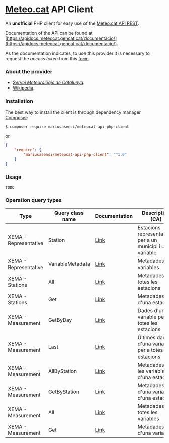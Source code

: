 # [Meteo.cat](https://www.meteo.cat) API Client
An **unofficial** PHP client for easy use of the [Meteo.cat API REST](https://apidocs.meteocat.gencat.cat/).

Documentation of the API can be found at [https://apidocs.meteocat.gencat.cat/documentacio/](https://apidocs.meteocat.gencat.cat/documentacio/).

As the documentation indicates, to use this provider it is necessary to request the _access token_ from this [form](https://apidocs.meteocat.gencat.cat/documentacio/acces-ciutada-i-administracio/). 

### About the provider
- [_Servei Meteorològic de Catalunya_](http://www.meteo.cat/).
- [Wikipedia](https://en.wikipedia.org/wiki/Meteorological_Service_of_Catalonia). 

### Installation
The best way to install the client is through dependency manager [Composer](https://getcomposer.org/):

```bash
$ composer require mariusasensi/meteocat-api-php-client
```
or
```json
{
    "require": {
        "mariusasensi/meteocat-api-php-client": "^1.0"
    }
}
```

### Usage
```
TODO
```

### Operation query types
| Type                  | Query class name | Documentation                                                                                                                        | Description (CA)                                           |
|-----------------------|------------------|--------------------------------------------------------------------------------------------------------------------------------------|------------------------------------------------------------|
| XEMA - Representative | Station          | [Link](https://apidocs.meteocat.gencat.cat/documentacio/representatives/#estacions-representatives-per-a-un-municipi-i-una-variable) | Estacions representatives per a un municipi i una variable |
| XEMA - Representative | VariableMetadata | [Link](https://apidocs.meteocat.gencat.cat/documentacio/representatives/#metadades-de-variables)                                     | Metadades de variables                                     |
| XEMA - Stations       | All              | [Link](https://apidocs.meteocat.gencat.cat/documentacio/metadades-estacions/#metadades-de-totes-les-estacions)                       | Metadades de totes les estacions                           |
| XEMA - Stations       | Get              | [Link](https://apidocs.meteocat.gencat.cat/documentacio/metadades-estacions/#metadades-duna-estacio)                                 | Metadades d'una estació                                    |
| XEMA - Measurement    | GetByDay         | [Link](https://apidocs.meteocat.gencat.cat/documentacio/dades-mesurades/#dades-duna-variable-per-a-totes-les-estacions)              | Dades d'una variable per a totes les estacions             |
| XEMA - Measurement    | Last             | [Link](https://apidocs.meteocat.gencat.cat/documentacio/dades-mesurades/#ultimes-dades-duna-variable-per-a-totes-les-estacions)      | Últimes dades d'una variable per a totes les estacions     |
| XEMA - Measurement    | AllByStation     | [Link](https://apidocs.meteocat.gencat.cat/documentacio/dades-mesurades/#metadades-de-les-variables-duna-estacio)                    | Metadades de les variables d'una estació                   |
| XEMA - Measurement    | GetByStation     | [Link](https://apidocs.meteocat.gencat.cat/documentacio/dades-mesurades/#metadades-duna-variable-duna-estacio)                       | Metadades d'una variable d'una estació                     |
| XEMA - Measurement    | All              | [Link](https://apidocs.meteocat.gencat.cat/documentacio/dades-mesurades/#metadades-de-totes-les-variables)                           | Metadades de totes les variables                           |
| XEMA - Measurement    | Get              | [Link](https://apidocs.meteocat.gencat.cat/documentacio/dades-mesurades/#metadades-duna-variable)                                    | Metadades d'una variable                                   |
